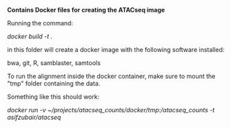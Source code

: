 **Contains Docker files for creating the ATACseq image**

Running the command: 

*docker build -t <image-name> .* 

in this folder will create a docker image with the following software installed:

bwa, git, R, samblaster, samtools

To run the alignment inside the docker container, make sure to mount the "tmp" folder containing the data. 

Something like this should work:

*docker run -v ~/projects/atacseq_counts/docker/tmp:/atacseq_counts -t asifzubair/atacseq*


